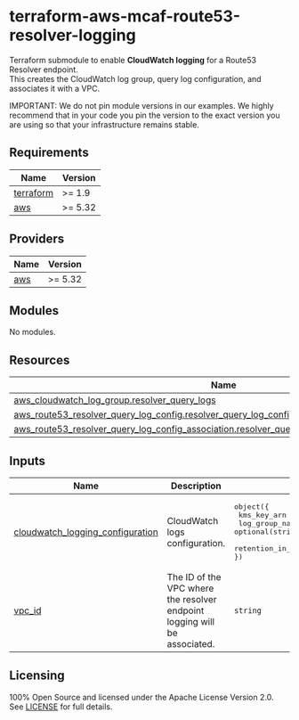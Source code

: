 # terraform-aws-mcaf-route53-resolver-logging

Terraform submodule to enable **CloudWatch logging** for a Route53 Resolver endpoint.  
This creates the CloudWatch log group, query log configuration, and associates it with a VPC.

IMPORTANT: We do not pin module versions in our examples. We highly recommend that in your code you pin the version to the exact version you are using so that your infrastructure remains stable.

<!-- BEGIN_TF_DOCS -->
## Requirements

| Name | Version |
|------|---------|
| <a name="requirement_terraform"></a> [terraform](#requirement_terraform) | >= 1.9 |
| <a name="requirement_aws"></a> [aws](#requirement_aws) | >= 5.32 |

## Providers

| Name | Version |
|------|---------|
| <a name="provider_aws"></a> [aws](#provider_aws) | >= 5.32 |

## Modules

No modules.

## Resources

| Name | Type |
|------|------|
| [aws_cloudwatch_log_group.resolver_query_logs](https://registry.terraform.io/providers/hashicorp/aws/latest/docs/resources/cloudwatch_log_group) | resource |
| [aws_route53_resolver_query_log_config.resolver_query_log_config_cloudwatch](https://registry.terraform.io/providers/hashicorp/aws/latest/docs/resources/route53_resolver_query_log_config) | resource |
| [aws_route53_resolver_query_log_config_association.resolver_query_config_cloudwatch_association](https://registry.terraform.io/providers/hashicorp/aws/latest/docs/resources/route53_resolver_query_log_config_association) | resource |

## Inputs

| Name | Description | Type | Default | Required |
|------|-------------|------|---------|:--------:|
| <a name="input_cloudwatch_logging_configuration"></a> [cloudwatch_logging_configuration](#input_cloudwatch_logging_configuration) | CloudWatch logs configuration. | <pre>object({<br/>  kms_key_arn       = string<br/>  log_group_name    = optional(string, "/platform/route53/resolver-query-logs")<br/>  retention_in_days = optional(number, 90)<br/>})</pre> | n/a | yes |
| <a name="input_vpc_id"></a> [vpc_id](#input_vpc_id) | The ID of the VPC where the resolver endpoint logging will be associated. | `string` | n/a | yes |

<!-- END_TF_DOCS -->

## Licensing

100% Open Source and licensed under the Apache License Version 2.0.  
See [LICENSE](https://github.com/schubergphilis/terraform-aws-mcaf-route53-resolver/blob/master/LICENSE) for full details.